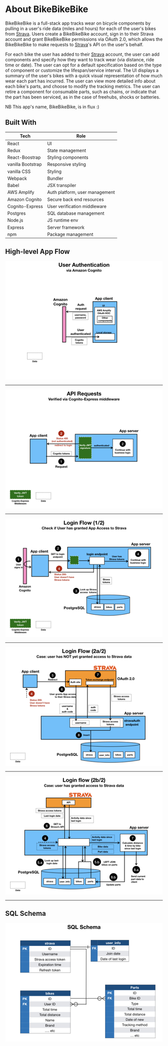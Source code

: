 # About BikeBikeBike
BikeBikeBike is a full-stack app tracks wear on bicycle components by pulling in a user's ride data (miles and hours) for 
each of the user's bikes from [Strava](http://strava.com). Users create a BikeBikeBike account, sign in to their Strava account
and grant BikeBikeBike permissions via OAuth 2.0, which allows the BikeBikeBike to make requests to [Strava](http://strava.com)'s API on the user's behalf.

For each bike the user has added to their [Strava](http://strava.com) account, the user can add components and specify how they want to track wear (via
distance, ride time or date). The user can opt for a default specification based on the type of component or customize the lifespan/service
interval. The UI displays a summary of the user's bikes with a quick visual representation of how much wear each part
has incurred. The user can view more detailed info about each bike's parts, and choose to modify the tracking metrics. The user can
retire a component for consumable parts, such as chains, or indicate that the part has been serviced, as in the case of freehubs, 
shocks or batteries.

NB This app's name, BikeBikeBike, is in flux :)



## Built With
| Tech              | Role                           |
|-------------------|--------------------------------|
| React             | UI                             |
| Redux             | State management               |
| React\-Boostrap   | Styling components             |
| vanilla Bootstrap | Responsive styling             |
| vanilla CSS       | Styling                        |
| Webpack           | Bundler                        |
| Babel             | JSX transpiler                 |
| AWS Amplify       | Auth platform, user management |
| Amazon Cognito    | Secure back end resources      |
| Cognito\-Express  | User verification middleware   |
| Postgres          | SQL database management        |
| Node\.js          | JS runtime env                 |
| Express           | Server framework               |
| npm               | Package management             |



## High-level App Flow
![image](readme-resources/app-strava-flow.jpg.001.jpg)
__________________________

![image](readme-resources/app-strava-flow.jpg.002.jpg)
__________________________

![image](readme-resources/app-strava-flow.jpg.003.jpg)
__________________________

![image](readme-resources/app-strava-flow.jpg.004.jpg)
__________________________

![image](readme-resources/app-strava-flow.jpg.005.jpg)
__________________________


## SQL Schema
<p align="center">
<img src="readme-resources/app-strava-flow.jpg.006.jpg" width="600">
  </p>
